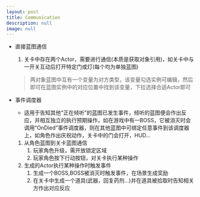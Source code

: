 ```yaml
---
layout: post
title: Communication
description: null
image: null
---
```


- 直接蓝图通信
    1. 关卡中存在两个Actor，需要进行通信(本质是获取对象引用)，如关卡中与一开关互动后打开特定门或灯(每个均为单独蓝图)
    >两对象蓝图中互有一个变量为对方类型，该变量勾选实例可编辑，然后即可在蓝图实例中的对应位置中找到该变量，下拉选择合适Actor即可

- 事件调度器
    - 适用于告知其他“正在倾听”的蓝图已发生事件，倾听的蓝图便会作出反应，并相互独立的执行预期操作，如在游戏中有一BOSS，它被消灭时会调用“OnDied”事件调度器，则在其他蓝图中可绑定任意事件到该调度器上，如角色作出庆祝动作，关卡中的门会打开，HUD...
    1. 从角色蓝图到关卡蓝图通信
        1. 玩家角色升级，需开放锁定区域
        2. 玩家角色按下行动按钮，对关卡执行某种操作
    2. 生成的Actor执行某种操作时触发事件
        1. 生成一个BOSS,BOSS被消灭时触发事件，在场景生成奖励
        2. 在关卡中生成一个道具(武器，回复药剂...)并在道具被拾取时告知相关方作出对应反应